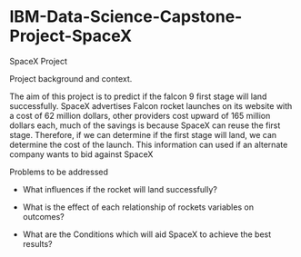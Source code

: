 # IBM-Data-Science-Capstone-Project-SpaceX
SpaceX Project

Project background and context.​

The aim of this project is to predict if the falcon 9 first stage will land successfully. SpaceX advertises Falcon rocket launches on its website with a cost of 62 million dollars, other providers cost upward of 165 million dollars each, much of the savings is because SpaceX can reuse the first stage. Therefore, if we can determine if the first stage will land, we can determine the cost of the launch. This information can used if an alternate company wants to bid against SpaceX​

Problems to be addressed​

- What influences if the rocket will land successfully?​

- What is the effect of each relationship of rockets variables on outcomes?​

- What are the Conditions which will aid SpaceX to achieve the  best results?​


